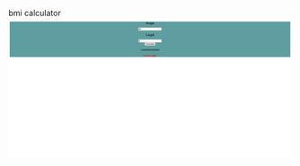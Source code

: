 bmi calculator
![alt text](screencapture-file-media-islam-New-Volume-project-Front-end-Js-Account-BMI-home-html-2024-07-09-05_43_04.png)
